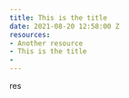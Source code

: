 ```yaml
---
title: This is the title
date: 2021-08-20 12:58:00 Z
resources:
- Another resource
- This is the title
- 
---
```


res